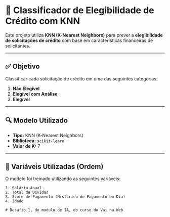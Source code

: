 # 🏦 Classificador de Elegibilidade de Crédito com KNN

Este projeto utiliza **KNN (K-Nearest Neighbors)** para prever a **elegibilidade de solicitações de crédito** com base em características financeiras de solicitantes.

---

## ✅ Objetivo

Classificar cada solicitação de crédito em uma das seguintes categorias:

1. **Não Elegível**
2. **Elegível com Análise**
3. **Elegível**

---

## 🔍 Modelo Utilizado

- **Tipo:** KNN (K-Nearest Neighbors)
- **Biblioteca:** `scikit-learn`
- **Valor de K:** 7

---

## 🎯 Variáveis Utilizadas (Ordem)

O modelo foi treinado utilizando as seguintes variáveis:

```text
1. Salário Anual
2. Total de Dívidas
3. Score de Pagamento (Histórico de Pagamento em Dia)
4. Idade

# Desafio 1, do modulo de IA, do curso do Vai na Web